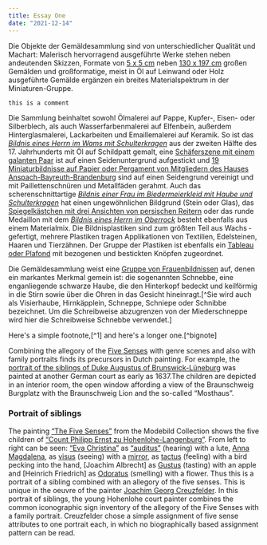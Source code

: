 ```yaml
---
title: Essay One
date: "2021-12-14"
---
```


Die Objekte der Gemäldesammlung sind von unterschiedlicher Qualität und Machart: Malerisch hervorragend ausgeführte Werke stehen neben andeutenden Skizzen, Formate von [5 x 5 cm](463) neben [130 x 197 cm](148) großen Gemälden und großformatige, meist in Öl auf Leinwand oder Holz ausgeführte Gemälde ergänzen ein breites Materialspektrum in der Miniaturen-Gruppe.

[//]: # "this is a comment"

```
this is a comment
```

Die Sammlung beinhaltet sowohl Ölmalerei auf Pappe, Kupfer-, Eisen- oder Silberblech, als auch Wasserfarbenmalerei auf Elfenbein, außerdem Hinterglasmalerei, Lackarbeiten und Emaillemalerei auf Keramik. So ist das [*Bildnis eines Herrn im Wams mit Schulterkragen*](437) aus der zweiten Hälfte des 17. Jahrhunderts mit Öl auf Schildpatt gemalt, eine [Schäferszene mit einem galanten Paar](68) ist auf einen Seidenuntergrund aufgestickt und [19 Miniaturbildnisse auf Papier oder Pergament von Mitgliedern des Hauses Anspach-Bayreuth-Brandenburg](332) sind auf einen Seidengrund vereinigt und mit Paillettenschnüren und Metallfäden gerahmt. Auch das scherenschnittartige [*Bildnis einer Frau im Biedermeierkleid mit Haube und Schulterkragen*](447) hat einen ungewöhnlichen Bildgrund (Stein oder Glas), das [Spiegelkästchen mit drei Ansichten von persischen Reitern](530) oder das runde Medaillon mit dem [*Bildnis eines Herrn im Oberrock*](301) besteht ebenfalls aus einem Materialmix. Die Bildnisplastiken sind zum größten Teil aus Wachs ­gefertigt, mehrere Plastiken tragen Applikationen von Textilien, Edelsteinen, Haaren und Tierzähnen. Der Gruppe der Plastiken ist ebenfalls ein [Tableau oder Plafond](5407) mit bezogenen und bestickten Knöpfen zugeordnet.

Die Gemäldesammlung weist eine [Gruppe von Frauenbildnissen](31735) auf, denen ein markantes Merkmal gemein ist: die sogenannten Schnebbe, eine enganliegende schwarze Haube, die den Hinterkopf bedeckt und keilförmig in die Stirn sowie über die Ohren in das Gesicht hineinragt.[^Sie wird auch als Visierhaube, Hirnkäpplein, Schneppe, Schniepe oder Schnibbe bezeichnet. Um die Schreibweise abzugrenzen von der Miederschneppe wird hier die Schreibweise Schnebbe verwendet.]


Here's a simple footnote,[^1] and here's a longer one.[^bignote]
    
Combining the allegory of the [Five Senses](10614) with genre scenes and also with family portraits finds its precursors in Dutch painting. For example, the [portrait of the siblings of Duke Augustus of Brunswick-Lüneburg](209) was painted at another German court as early as 1637.The children are depicted in an interior room, the open window affording a view of the Braunschweig Burgplatz with the Braunschweig Lion and the so-called “Mosthaus”.
### Portrait of siblings
The painting [“The Five Senses”](159) from the Modebild Collection shows the five children of  [“Count Philipp Ernst zu Hohenlohe-Langenburg”](9499).
From left to right can be seen: [“Eva Christina”](9390) as [“auditus”](10613) (hearing) with a lute, 
[Anna Magdalena](9499), as  [visus](10536) (seeing) with a [mirror](10946), as [tactus](10586) (feeling) with a bird pecking into the hand, [Joachim Albrecht] as [Gustus](10913) (tasting) with an apple and [Heinrich Friedrich] as [Odoratus](10917) (smelling) with a flower. Thus this is a portrait of a sibling combined with an allegory of the five senses. This is unique in the oeuvre of the painter [Joachim Georg Creuzfelder](9350). In this portrait of siblings, the young Hohenlohe court painter combines the common iconographic sign inventory of the allegory of the Five Senses with a family portrait. Creuzfelder chose a simple assignment of five sense attributes to one portrait each, in which no biographically based assignment pattern can be read.
